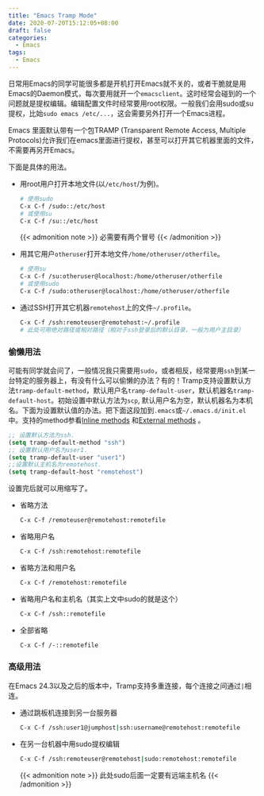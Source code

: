 ```yaml
---
title: "Emacs Tramp Mode"
date: 2020-07-20T15:12:05+08:00
draft: false
categories: 
  - Emacs
tags: 
  - Emacs
---
```


日常用Emacs的同学可能很多都是开机打开Emacs就不关的，或者干脆就是用Emacs的Daemon模式，每次要用就开一个`emacsclient`。这时经常会碰到的一个问题就是提权编辑。编辑配置文件时经常要用root权限。一般我们会用sudo或su提权，比始`sudo emacs /etc/...`，这会需要另外打开一个Emacs进程。

Emacs 里面默认带有一个包TRAMP (Transparent Remote Access, Multiple Protocols)允许我们在emacs里面进行提权，甚至可以打开其它机器里面的文件，不需要再另开Emacs。

下面是具体的用法。

* 用root用户打开本地文件(以`/etc/host`/为例)。

  ```bash
  # 使用sudo
  C-x C-f /sudo::/etc/host
  # 或使用su
  C-x C-f /su::/etc/host
  ```

  {{< admonition note >}}
  必需要有两个冒号
  {{< /admonition >}}

* 用其它用户`otheruser`打开本地文件`/home/otheruser/otherfile`。

  ```bash
  # 使用su
  C-x C-f /su:otheruser@localhost:/home/otheruser/otherfile
  # 或使用sudo
  C-x C-f /sudo:otheruser@localhost:/home/otheruser/otherfile
  ```

* 通过SSH打开其它机器`remotehost`上的文件`~/.profile`。

  ```bash
  C-x C-f /ssh:remoteuser@remotehost:~/.profile
  # 此处可用绝对路径或相对路径（相对于ssh登录后的默认目录，一般为用户主目录）
  ```

### 偷懒用法

可能有同学就会问了，一般情况我只需要用`sudo`，或者相反，经常要用`ssh`到某一台特定的服务器上，有没有什么可以偷懒的办法？有的！Tramp支持设置默认方法`tramp-default-method`，默认用户名`tramp-default-user`，默认机器名`tramp-default-host`。初始设置中默认方法为`scp`, 默认用户名为空，默认机器名为本机名。下面为设置默认值的办法。把下面这段加到`.emacs`或`~/.emacs.d/init.el`中。支持的method参看[Inline methods](https://www.gnu.org/software/emacs/manual/html_node/tramp/Inline-methods.html#Inline-methods) 和[External methods](https://www.gnu.org/software/emacs/manual/html_node/tramp/External-methods.html#External-methods) 。

```lisp
;; 设置默认方法为ssh. 
(setq tramp-default-method "ssh")
;; 设置默认用户名为user1.
(setq tramp-default-user "user1")
;;设置默认主机名为remotehost.
(setq tramp-default-host "remotehost")
```

设置完后就可以用缩写了。

* 省略方法

  ```bash
  C-x C-f /remoteuser@remotehost:remotefile
  ```

* 省略用户名

  ```bash
  C-x C-f /ssh:remotehost:remotefile
  ```

* 省略方法和用户名

  ```bash
  C-x C-f /remotehost:remotefile
  ```

* 省略用户名和主机名（其实上文中sudo的就是这个）

  ```bash
  C-x C-f /ssh::remotefile
  ```

* 全部省略

  ```bash
  C-x C-f /-::remotefile
  ```

### 高级用法

在Emacs 24.3以及之后的版本中，Tramp支持多重连接，每个连接之间通过`|`相连。

* 通过跳板机连接到另一台服务器

  ```bash
  C-x C-f /ssh:user1@jumphost|ssh:username@remotehost:remotefile
  ```

* 在另一台机器中用sudo提权编辑

  ```bash
  C-x C-f /ssh:remoteuser@remotehost|sudo:remotehost:remotefile
  ```

  {{< admonition note >}}
  此处sudo后面一定要有远端主机名
  {{< /admonition >}}

